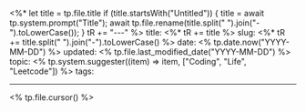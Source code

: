 <%*
  let title = tp.file.title
  if (title.startsWith("Untitled")) {
    title = await tp.system.prompt("Title");
    await tp.file.rename(title.split(" ").join("-").toLowerCase());
  } 
  tR += "---"
%>
title:  <%* tR += title %>
slug: <%* tR += title.split(" ").join("-").toLowerCase() %>
date: <% tp.date.now("YYYY-MM-DD") %>
updated: <% tp.file.last_modified_date("YYYY-MM-DD") %>
topic: <% tp.system.suggester((item) => item, ["Coding", "Life", "Leetcode"]) %>
tags: 

---

<% tp.file.cursor() %>